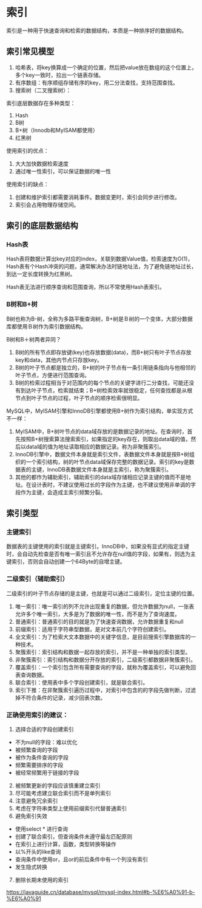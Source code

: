 # 索引

索引是一种用于快速查询和检索的数据结构，本质是一种排序好的数据结构。

## 索引常见模型
1. 哈希表，将key换算成一个确定的位置，然后把value放在数组的这个位置上，多个key一致时，拉出一个链表存储。
2. 有序数组：有序顺组存储有序的key，用二分法查找，支持范围查找。
3. 搜索树（二叉搜索树）：

索引底层数据存在多种类型：
1. Hash
2. B树
3. B+树（Innodb和MyISAM都使用） 
4. 红黑树

使用索引的优点：
1. 大大加快数据检索速度
2. 通过唯一性索引，可以保证数据的唯一性

使用索引的缺点：
1. 创建和维护索引都需要消耗事件。数据变更时，索引会同步进行修改。
2. 索引会占用物理存储空间。

## 索引的底层数据结构

### Hash表

Hash表将数据计算出key对应的index，关联到数据Value值，检索速度为O(1)，Hash表有个Hash冲突的问题，通常解决办法时链地址法，为了避免链地址过长，到达一定长度转换为红黑树。

Hash表无法进行顺序查询和范围查询，所以不常使用Hash表索引。

### B树和B+树

B树也称为B-树，全称为多路平衡查询树，B+树是Ｂ树的一个变体，大部分数据库都使用Ｂ树作为索引数据结构。

B树和B＋树两者异同？
1. B树的所有节点即存放键(key)也存放数据(data)，而B+树只有叶子节点存放key和data，其他内节点只存放key。
2. B树的叶子节点都是独立的，B+树的叶子节点有一条引用链条指向与他相邻的叶子节点，方便进行范围查询。
3. B树的检索过程相当于对范围内的每个节点的关键字进行二分查找，可能还没有到达叶子节点，检索就结束；B+树检索效率就很稳定，任何查找都是从根节点到叶子节点的过程，叶子节点的顺序检索很明显。

MySQL中，MyISAM引擎和InnoDB引擎都使用B+树作为索引结构，单实现方式不一样：
1. MyISAM中，B+树叶节点的data域存放的是数据记录的地址。在查询时，首先按照B+树搜索算法搜索索引，如果指定的key存在，则取出data域的值，然后以data域的值为地址读取相应的数据记录。称为非聚簇索引。
2. InnoDB引擎中，数据文件本身就是索引文件，表数据文件本身就是按B+树组织的一个索引结构，树的叶节点data域保存完整的数据记录。索引的key是数据表的主键，InnoDB表数据文件本身就是主索引，称为聚簇索引。
3. 其他的都作为辅助索引，辅助索引的data域存储相应记录主键的值而不是地址。在设计表时，不建议使用过长的字段作为主键，也不建议使用非单调的字段作为主键，会造成主索引频繁分裂。

## 索引类型
### 主键索引

数据表的主键使用的索引就是主键索引。InnoDB中，如果没有显式的指定主键时，会自动先检查是否有唯一索引且不允许存在null值的字段，如果有，则选为主键索引，否则会自动创建一个64Byte的自增主键。

### 二级索引（辅助索引）

二级索引的叶子节点存储的是主键，也就是可以通过二级索引，定位主键的位置。

1. 唯一索引：唯一索引的列不允许出现重复的数据，但允许数据为null，一张表允许多个唯一索引，大多是为了数据的唯一性，而不是为了查询速度。
2. 普通索引：普通索引的目的就是为了快速查询数据，允许数据重复和null
3. 前缀索引：适用于字符串型数据，是对文本前几个字符创建索引。
4. 全文索引：为了检索大文本数据中的关键字信息，是目前搜索引擎数据库的一种技术。
5. 聚簇索引：索引结构和数据一起存放的索引，并不是一种单独的索引类型。
6. 非聚簇索引：索引结构和数据分开存放的索引，二级索引都数据非聚簇索引。
7. 覆盖索引：一个索引包含所有需要查询的字段，就称为覆盖索引，可以避免回表查询数据。
8. 联合索引：使用表中多个字段创建索引，就是联合索引。
9. 索引下推：在非聚簇索引遍历过程中，对索引中包含的的字段先做判断，过滤掉不符合条件的记录，减少回表次数。

### 正确使用索引的建议：
1. 选择合适的字段创建索引
  - 不为null的字段：难以优化
  - 被频繁查询的字段
  - 被作为条件查询的字段
  - 频繁需要排序的字段
  - 被经常频繁用于链接的字段
2. 被频繁更新的字段应该慎重建立索引
3. 尽可能考虑建立联合索引而不是单列索引
4. 注意避免冗余索引
5. 考虑在字符串类型上使用前缀索引代替普通索引
6. 避免索引失效
  - 使用select * 进行查询
  - 创建了联合索引，但查询条件未遵守最左匹配原则
  - 在索引上进行计算，函数，类型转换等操作
  - 以%开头的like查询
  - 查询条件中使用or，且or的前后条件中有一个列没有索引
  - 发生隐式转换
7. 删除长期未使用的索引


https://javaguide.cn/database/mysql/mysql-index.html#b-%E6%A0%91-b-%E6%A0%91

